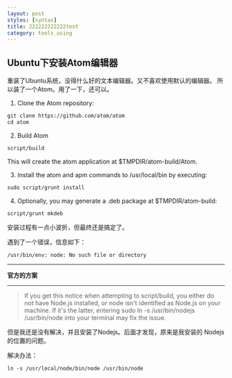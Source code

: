 ```yaml
---
layout: post
styles: [syntax]
title: 222222222222test
category: tools_using
---
```


## Ubuntu下安装Atom编辑器

重装了Ubuntu系统，没得什么好的文本编辑器。又不喜欢使用默认的编辑器。
所以装了一个Atom。用了一下，还可以。

1. Clone the Atom repository:

```xml
git clone https://github.com/atom/atom
cd atom
```
2. Build Atom

```xml
script/build
```
  This will create the atom application at $TMPDIR/atom-build/Atom.

3. Install the atom and apm commands to /usr/local/bin by executing:

```xml
sudo script/grunt install
```
4. Optionally, you may generate a .deb package at $TMPDIR/atom-build:

```xml
script/grunt mkdeb
```

安装过程有一点小波折，但最终还是搞定了。

遇到了一个错误，信息如下：

`/usr/bin/env: node: No such file or directory`

***
**官方的方案**
***
> If you get this notice when attempting to script/build, you either do not have Node.js installed, or node isn't identified as Node.js on your machine. If it's the latter, entering sudo ln -s /usr/bin/nodejs /usr/bin/node into your terminal may fix the issue.

但是我还是没有解决，并且安装了Nodejs。后面才发现，原来是我安装的
Nodejs的位置的问题。

解决办法：

```xml
ln -s /usr/local/node/bin/node /usr/bin/node
```
